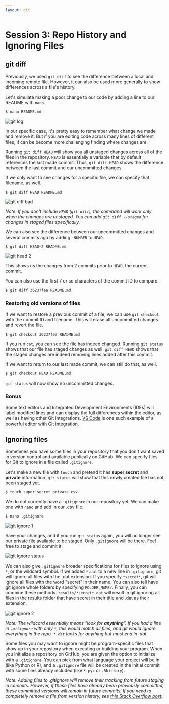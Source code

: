 ```yaml
---
layout: git
---
```


# Session 3: Repo History and Ignoring Files

## git diff

Previously, we used `git diff` to see the difference between a local and incoming remote file. However, it can also be used more generally to show differences across a file's history. 

Let's simulate making a poor change to our code by adding a line to our README with `nano`.

```bash
$ nano README.md
```
![git log](/assets/images/bad_change.png)

In our specific case, it's pretty easy to remember what change we made and remove it. But if you are editing code across many lines of different files, it can be become more challenging finding where changes are. 

Running `git diff HEAD` will show you all unstaged changes across all of the files in the repository. `HEAD` is essentially a variable that by default references the last made commit. Thus, `git diff HEAD` shows the difference between the last commit and our uncommitted changes. 

If we only want to see changes for a specific file, we can specify that filename, as well. 

```
$ git diff HEAD README.md
```

![git diff bad](/assets/images/git_diff_bad.png)

*Note: If you don't include `HEAD` (`git diff`), the command will work only when the changes are unstaged. You can add `git diff --staged` for changes in staged files specifically.*

We can also see the difference between our uncommitted changes and several commits ago by adding `~NUMBER` to `HEAD`.

```bash
$ git diff HEAD~2 README.md
```
![git head 2](/assets/images/git_head_2.png)

This shows us the changes from 2 commits prior to `HEAD`, the current commit.

You can also use the first 7 or so characters of the commit ID to compare.

```bash
$ git diff 36237fea README.md
```
### Restoring old versions of files

If we want to restore a previous commit of a file, we can use `git checkout` with the commit ID and filename. This will erase all uncommitted changes and revert the file. 

```bash
$ git checkout 36237fea README.md
```

If you run `cat`, you can see the file has indeed changed. Running `git status` shows that our file has staged changes as well. `git diff HEAD` shows that the staged changes are indeed removing lines added after this commit.

If we want to return to our last made commit, we can still do that, as well.

```bash
$ git checkout HEAD README.md
```

`git status` will now show no uncommitted changes. 

### Bonus
Some text editors and Integrated Development Environments (IDEs) will label modified lines and can display the full differences within the editor, as well as having other Git integrations. [VS Code](https://code.visualstudio.com/) is one such example of a powerful editor with Git integration.

## Ignoring files

Sometimes you have some files in your repository that you don't want saved in version control and available publically on GitHub. We can specify files for Git to ignore in a file called `.gitignore`. 

Let's make a new file with `touch` and pretend it has **super secret** and **private** information. `git status` will show that this newly created file has not been staged yet.

```bash
$ touch super_secret_private.csv
```

We do not currently have a `.gitignore` in our repository yet. We can make one with `nano` and add in our .csv file. 

```
$ nano .gitignore
```
![git ignore 1](/assets/images/git_ignore1.png)

Save your changes, and if you run `git status` again, you will no longer see our private file available to be staged. Only `.gitignore` will be there. Feel free to stage and commit it.

![git ignore status](/assets/images/git_ignore_status.png)

We can also give `.gitignore` broader specifications for files to ignore using `*`, or the wildcard symbol. If we added `*.dat` to a new line in `.gitignore`, git will ignore all files with the .dat extension. If you specify `*secret*`, git will ignore all files with the word "secret" in their name. You can also tell have git ignore whole folders by specifying `FOLDER_NAME/`. Finally, you can combine these methods. `results/*secret*.dat` will result in git ignoring all files in the results folder that have secret in their title and .dat as their extension.

![git ignore 2](/assets/images/git_ignore2.png)

*Note: The wildcard essentially means "look for **anything**". If you had a line in `.gitignore` with only `*`, this would match all files, and git would ignore everything in the repo. `*.dat` looks for anything but must end in .dat.*

Some files you may want to ignore might be program-specific files that show up in your repository when executing or building your program. When you initialize a repository on GitHub, you are given the option to initialize with a `.gitignore`. You can pick from what language your project will be in (like Python or R), and a `.gitignore` file will be created in the initial commit with some files already included (like `*.pyc` or `.Rhistory`).

*Note: Adding files to .gitignore will remove their tracking from future staging in commits. However, if these files have already been previously committed, these committed versions will remain in future commits. If you need to completely remove a file from version history, see [this Stack Overflow post](https://stackoverflow.com/a/64563565).*

